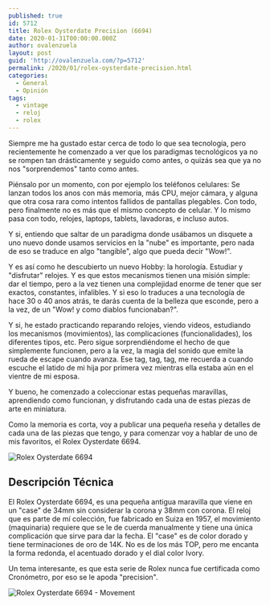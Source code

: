 ```yaml
---
published: true
id: 5712
title: Rolex Oysterdate Precision (6694)
date: 2020-01-31T00:00:00.000Z
author: ovalenzuela
layout: post
guid: 'http://ovalenzuela.com/?p=5712'
permalink: /2020/01/rolex-oysterdate-precision.html
categories:
  - General
  - Opinión
tags:
  - vintage
  - reloj
  - rolex
---
```

Siempre me ha gustado estar cerca de todo lo que sea tecnología, pero recientemente he comenzado a ver que los paradigmas tecnológicos ya no se rompen tan drásticamente y seguido como antes, o quizás sea que ya no nos "sorprendemos" tanto como antes.

Piénsalo por un momento, con por ejemplo los teléfonos celulares: Se lanzan todos los anos con más memoria, más CPU, mejor cámara, y alguna que otra cosa rara como intentos fallidos de pantallas plegables. Con todo, pero finalmente no es más que el mismo concepto de celular. Y lo mismo pasa con todo, relojes, laptops, tablets, lavadoras, e incluso autos.

Y si, entiendo que saltar de un paradigma donde usábamos un disquete a uno nuevo donde usamos servicios en la "nube" es importante, pero nada de eso se traduce en algo "tangible", algo que pueda decir "Wow!".

Y es así como he descubierto un nuevo Hobby: la horología. Estudiar y "disfrutar" relojes. Y es que estos mecanismos tienen una misión simple: dar el tiempo, pero a la vez tienen una complejidad enorme de tener que ser exactos, constantes, infalibles. Y si eso lo traduces a una tecnología de hace 30 o 40 anos atrás, te darás cuenta de la belleza que esconde, pero a la vez, de un "Wow! y como diablos funcionaban?".

Y si, he estado practicando reparando relojes, viendo videos, estudiando los mecanismos (movimientos), las complicaciones (funcionalidades), los diferentes tipos, etc. Pero sigue sorprendiéndome el hecho de que simplemente funcionen, pero a la vez, la magia del sonido que emite la rueda de escape cuando avanza. Ese tag, tag, tag, me recuerda a cuando escuche el latido de mi hija por primera vez mientras ella estaba aún en el vientre de mi esposa.

Y bueno, he comenzado a coleccionar estas pequeñas maravillas, aprendiendo como funcionan, y disfrutando cada una de estas piezas de arte en miniatura.

Como la memoria es corta, voy a publicar una pequeña reseña y detalles de cada una de las piezas que tengo, y para comenzar voy a hablar de uno de mis favoritos, el Rolex Oysterdate 6694.

![Rolex Oysterdate 6694](http://ovalenzuela.com/images/2020/2020-02-02-rolex-oysterdate-precision.jpg)


## Descripción Técnica

El Rolex Oysterdate 6694, es una pequeña antigua maravilla que viene en un "case" de 34mm sin considerar la corona y 38mm con corona. El reloj que es parte de mí colección, fue fabricado en Suiza en 1957, el movimiento (maquinaria) requiere que se le de cuerda manualmente y tiene una única complicación que sirve para dar la fecha. El "case" es de color dorado y tiene terminaciones de oro de 14K. No es de los más TOP, pero me encanta la forma redonda, el acentuado dorado y el dial color Ivory.

Un tema interesante, es que esta serie de Rolex nunca fue certificada como Cronómetro, por eso se le apoda "precision".

![Rolex Oysterdate 6694  - Movement](http://ovalenzuela.com/images/2020/2020-02-02-rolex-oysterdate-precision-2.png)
